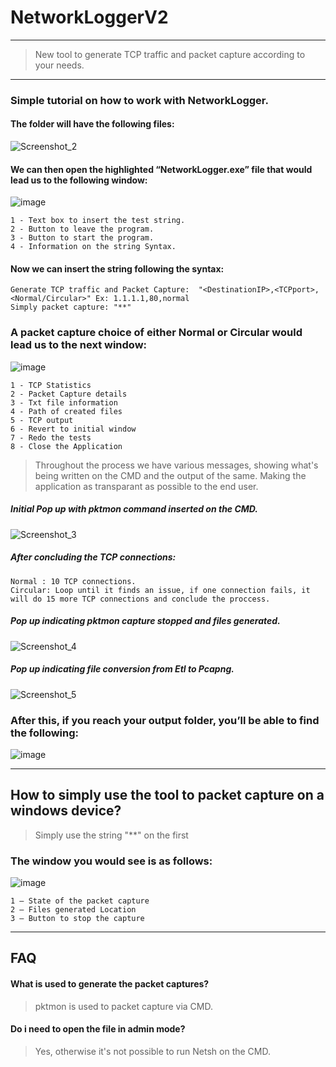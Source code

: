 # NetworkLoggerV2
****

>New tool to generate TCP traffic and packet capture according to your needs.

--------

### Simple tutorial on how to work with NetworkLogger.

#### The folder will have the following files:
![Screenshot_2](https://user-images.githubusercontent.com/110167869/187642875-d44ca28a-4ee5-44ef-9f92-19f003eb64f8.png)



#### We can then open the highlighted “NetworkLogger.exe” file that would lead us to the following window:

 ![image](https://user-images.githubusercontent.com/110167869/182665122-fc5973e7-1816-49d1-a207-36baa904f197.png)

```
1 - Text box to insert the test string.
2 - Button to leave the program.
3 - Button to start the program.
4 - Information on the string Syntax.
```

#### Now we can insert the string following the syntax:

```
Generate TCP traffic and Packet Capture:  "<DestinationIP>,<TCPport>,<Normal/Circular>" Ex: 1.1.1.1,80,normal
Simply packet capture: "**"
````

### A packet capture choice of either Normal or Circular would lead us to the next window:

 ![image](https://user-images.githubusercontent.com/110167869/182665288-6b4fbc5a-80b0-4626-aad2-f5676179a120.png)

```
1 - TCP Statistics
2 - Packet Capture details
3 - Txt file information
4 - Path of created files
5 - TCP output 
6 - Revert to initial window
7 - Redo the tests
8 - Close the Application
  ``` 
>Throughout the process we have various messages, showing what's being written on the CMD and the output of the same. Making the application as transparant as possible to the end user.

##### Initial Pop up with pktmon command inserted on the CMD.
![Screenshot_3](https://user-images.githubusercontent.com/110167869/187643702-56f936ca-ce22-40b4-b0ef-e4f5f9b9a866.png)


 
##### After concluding the TCP connections:
  
```
Normal : 10 TCP connections.
Circular: Loop until it finds an issue, if one connection fails, it will do 15 more TCP connections and conclude the proccess.
```
  
##### Pop up indicating pktmon capture stopped and files generated.
  
![Screenshot_4](https://user-images.githubusercontent.com/110167869/187643639-ac4492a1-4079-4bfb-b725-41047c12b8dd.png)


 
##### Pop up indicating file conversion from Etl to Pcapng.
  
![Screenshot_5](https://user-images.githubusercontent.com/110167869/187643522-f30f0a92-4520-4514-8af0-a4f69d8803be.png)



### After this, if you reach your output folder, you’ll be able to find the following:

![image](https://user-images.githubusercontent.com/110167869/182665598-f6f00a78-196f-45a0-83f0-2301e624a624.png)
                                                                                                        
-------
  
## How to simply use the tool to packet capture on a windows device?
  
 >Simply use the string "**" on the first 
  
### The window you would see is as follows:
  
![image](https://user-images.githubusercontent.com/110167869/182667041-e1ab301c-8b44-46e4-bf77-69cb85261be7.png)

 
 ```                                                 
1 – State of the packet capture
2 – Files generated Location
3 – Button to stop the capture
  ``` 
  
****

## FAQ
#### What is used to generate the packet captures?
> pktmon is used to packet capture via CMD.
 
#### Do i need to open the file in admin mode?
>Yes, otherwise it's not possible to run Netsh on the CMD.

 
